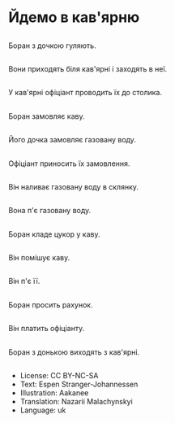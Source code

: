 # Йдемо в кав'ярню

##
Боран з дочкою гуляють.

##
Вони приходять біля кав'ярні і заходять в неї.

##
У кав'ярні офіціант проводить їх до столика.

##
Боран замовляє каву.

##
Його дочка замовляє газовану воду.

##
Офіціант приносить їх замовлення.

##
Він наливає газовану воду в склянку.

##
Вона п'є газовану воду.

##
Боран кладе цукор у каву.

##
Він помішує каву.

##
Він п'є її.

##
Боран просить рахунок.

##
Він платить офіціанту.

##
Боран з донькою виходять з кав'ярні.

##
* License: CC BY-NC-SA
* Text: Espen Stranger-Johannessen
* Illustration: Aakanee
* Translation: Nazarii Malachynskyi
* Language: uk

